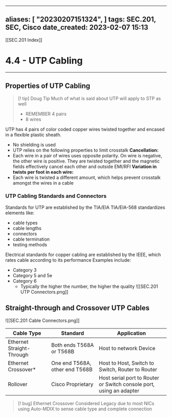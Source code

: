 
---
aliases: [ "20230207151324",  ]
tags: SEC.201, SEC, Cisco
date_created: 2023-02-07 15:13
---
[[SEC.201 Index]]
# 4.4 - UTP Cabling
---
## Properties of UTP Cabling
>[! tip] Doug Tip
>Much of what is said about UTP will apply to STP as well
>- REMEMBER 4 pairs
>- 8 wires

UTP has 4 pairs of color coded copper wires twisted together and encased in a flexible plastic sheath.
- No shielding is used
- UTP relies on the following properties to limit crosstalk
**Cancellation:**
- Each wire in a pair of wires uses opposite polarity. On wire is negative, the other wire is positive. They are twisted together and the magnetic fields effectively cancel each other and outside EMI/RFI
**Variation in twists per foot in each wire:** 
- Each wire is twisted a different amount, which helps prevent crosstalk amongst the wires in a cable

### UTP Cabling Standards and Connectors
Standards for UTP are established by the TIA/EIA
TIA/EIA-568 standardizes elements like:
- cable types
- cable lengths
- connectors
- cable termination
- testing methods

Electrical standards for copper cabling are established by the IEEE, which rates cable according to its performance
Examples include:
- Category 3
- Category 5 and 5e
- Category 6
	- Typically the higher the number, the higher the quality
![[SEC.201 UTP Connectors.png]]

## Straight-through and Crossover UTP Cables
![[SEC.201 Cable Connectors.png]]

| Cable Type                | Standard                       | Application                                                         |
| ------------------------- | ------------------------------ | ------------------------------------------------------------------- |
| Ethernet Straight-Through | Both ends T568A or T568B       | Host to network Device                                              |
| Ethernet Crossover*        | One end T568A, other end T568B | Host to Host, Switch to Switch, Router to Router                    |
| Rollover                  | Cisco Proprietary              | Host serial port to Router or Switch console port, using an adapter |

>[! bug] Ethernet Crossover
>Considered Legacy due to most NICs using Auto-MDIX to sense cable type and complete connection



